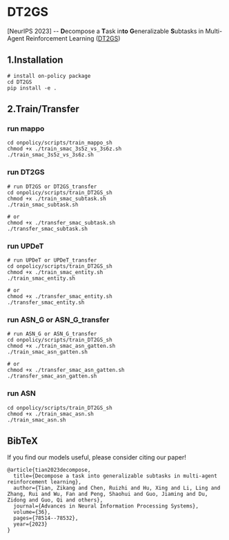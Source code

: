 # DT2GS
[NeurIPS 2023] -- **D**ecompose a **T**ask in**to** **G**eneralizable **S**ubtasks in Multi-Agent Reinforcement Learning ([DT2GS](https://proceedings.neurips.cc/paper_files/paper/2023/hash/f7d3cef7ff579f2f903c8f458e730cae-Abstract-Conference.html))

## 1.Installation
```shell
# install on-policy package
cd DT2GS
pip install -e .
```
## 2.Train/Transfer
### run mappo
```shell
cd onpolicy/scripts/train_mappo_sh
chmod +x ./train_smac_3s5z_vs_3s6z.sh
./train_smac_3s5z_vs_3s6z.sh
```

### run DT2GS
```shell
# run DT2GS or DT2GS_transfer
cd onpolicy/scripts/train_DT2GS_sh
chmod +x ./train_smac_subtask.sh
./train_smac_subtask.sh

# or
chmod +x ./transfer_smac_subtask.sh
./transfer_smac_subtask.sh
```
### run UPDeT
```shell
# run UPDeT or UPDeT_transfer
cd onpolicy/scripts/train_DT2GS_sh
chmod +x ./train_smac_entity.sh
./train_smac_entity.sh

# or
chmod +x ./transfer_smac_entity.sh
./transfer_smac_entity.sh
```
### run ASN_G or ASN_G_transfer
```shell
# run ASN_G or ASN_G_transfer
cd onpolicy/scripts/train_DT2GS_sh
chmod +x ./train_smac_asn_gatten.sh
./train_smac_asn_gatten.sh

# or
chmod +x ./transfer_smac_asn_gatten.sh
./transfer_smac_asn_gatten.sh
```

### run ASN
```shell
cd onpolicy/scripts/train_DT2GS_sh
chmod +x ./train_smac_asn.sh
./train_smac_asn.sh
```


## BibTeX
If you find our models useful, please consider citing our paper!
```
@article{tian2023decompose,
  title={Decompose a task into generalizable subtasks in multi-agent reinforcement learning},
  author={Tian, Zikang and Chen, Ruizhi and Hu, Xing and Li, Ling and Zhang, Rui and Wu, Fan and Peng, Shaohui and Guo, Jiaming and Du, Zidong and Guo, Qi and others},
  journal={Advances in Neural Information Processing Systems},
  volume={36},
  pages={78514--78532},
  year={2023}
}
```
